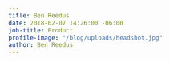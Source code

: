 ```yaml
---
title: Ben Reedus
date: 2018-02-07 14:26:00 -06:00
job-title: Product
profile-image: "/blog/uploads/headshot.jpg"
author: Ben Reedus
---
```


